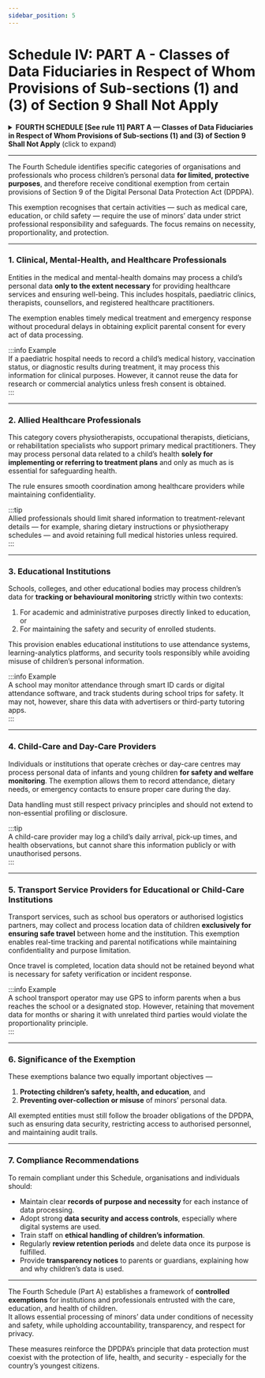```yaml
---
sidebar_position: 5
---
```


# Schedule IV: PART A - Classes of Data Fiduciaries in Respect of Whom Provisions of Sub-sections (1) and (3) of Section 9 Shall Not Apply

<details>  
  <summary><strong>FOURTH SCHEDULE [See rule 11] PART A — Classes of Data Fiduciaries in Respect of Whom Provisions of Sub-sections (1) and (3) of Section 9 Shall Not Apply</strong> (click to expand)</summary>  

| S. No. | Class of Data Fiduciaries | Conditions |
|:--:|:--|:--|
| **1.** | A Data Fiduciary who is a clinical establishment, mental health establishment, or healthcare professional | Processing is restricted to provision of health services to the child by such establishment or professional, to the extent necessary for the protection of her health. |
| **2.** | A Data Fiduciary who is an allied healthcare professional | Processing is restricted to supporting implementation of any healthcare treatment and referral plan recommended by such professional for the child, to the extent necessary for the protection of her health. |
| **3.** | A Data Fiduciary who is an educational institution | Processing is restricted to tracking and behavioural monitoring—  (a) for the educational activities of such institution; or  (b) in the interests of safety of children enrolled with such institution. |
| **4.** | A Data Fiduciary who is an individual in whose care infants and children in a crèche or child day-care centre are entrusted | Processing is restricted to tracking and behavioural monitoring in the interests of safety of children entrusted in the care of such institution, crèche, or centre. |
| **5.** | A Data Fiduciary who is engaged by an educational institution, crèche, or child-care centre for transport of children enrolled with such institution, crèche, or centre | Processing is restricted to tracking the location of such children, in the interests of their safety, during the course of their travel to and from such institution, crèche, or centre. |

</details>  

---

The Fourth Schedule identifies specific categories of organisations and professionals who process children’s personal data **for limited, protective purposes**, and therefore receive conditional exemption from certain provisions of Section 9 of the Digital Personal Data Protection Act (DPDPA).  

This exemption recognises that certain activities — such as medical care, education, or child safety — require the use of minors’ data under strict professional responsibility and safeguards. The focus remains on necessity, proportionality, and protection.

---

### 1. Clinical, Mental-Health, and Healthcare Professionals  

Entities in the medical and mental-health domains may process a child’s personal data **only to the extent necessary** for providing healthcare services and ensuring well-being. This includes hospitals, paediatric clinics, therapists, counsellors, and registered healthcare practitioners.  

The exemption enables timely medical treatment and emergency response without procedural delays in obtaining explicit parental consent for every act of data processing.

:::info Example  
If a paediatric hospital needs to record a child’s medical history, vaccination status, or diagnostic results during treatment, it may process this information for clinical purposes. However, it cannot reuse the data for research or commercial analytics unless fresh consent is obtained.  
:::

---

### 2. Allied Healthcare Professionals  

This category covers physiotherapists, occupational therapists, dieticians, or rehabilitation specialists who support primary medical practitioners. They may process personal data related to a child’s health **solely for implementing or referring to treatment plans** and only as much as is essential for safeguarding health.  

The rule ensures smooth coordination among healthcare providers while maintaining confidentiality.

:::tip  
Allied professionals should limit shared information to treatment-relevant details — for example, sharing dietary instructions or physiotherapy schedules — and avoid retaining full medical histories unless required.  
:::

---

### 3. Educational Institutions  

Schools, colleges, and other educational bodies may process children’s data for **tracking or behavioural monitoring** strictly within two contexts:  
1. For academic and administrative purposes directly linked to education, or  
2. For maintaining the safety and security of enrolled students.  

This provision enables educational institutions to use attendance systems, learning-analytics platforms, and security tools responsibly while avoiding misuse of children’s personal information.

:::info Example  
A school may monitor attendance through smart ID cards or digital attendance software, and track students during school trips for safety. It may not, however, share this data with advertisers or third-party tutoring apps.  
:::

---

### 4. Child-Care and Day-Care Providers  

Individuals or institutions that operate crèches or day-care centres may process personal data of infants and young children **for safety and welfare monitoring**. The exemption allows them to record attendance, dietary needs, or emergency contacts to ensure proper care during the day.  

Data handling must still respect privacy principles and should not extend to non-essential profiling or disclosure.

:::tip  
A child-care provider may log a child’s daily arrival, pick-up times, and health observations, but cannot share this information publicly or with unauthorised persons.  
:::

---

### 5. Transport Service Providers for Educational or Child-Care Institutions  

Transport services, such as school bus operators or authorised logistics partners, may collect and process location data of children **exclusively for ensuring safe travel** between home and the institution. This exemption enables real-time tracking and parental notifications while maintaining confidentiality and purpose limitation.  

Once travel is completed, location data should not be retained beyond what is necessary for safety verification or incident response.

:::info Example  
A school transport operator may use GPS to inform parents when a bus reaches the school or a designated stop. However, retaining that movement data for months or sharing it with unrelated third parties would violate the proportionality principle.  
:::

---

### 6. Significance of the Exemption  

These exemptions balance two equally important objectives —  
1. **Protecting children’s safety, health, and education**, and  
2. **Preventing over-collection or misuse** of minors’ personal data.  

All exempted entities must still follow the broader obligations of the DPDPA, such as ensuring data security, restricting access to authorised personnel, and maintaining audit trails.

---

### 7. Compliance Recommendations  

To remain compliant under this Schedule, organisations and individuals should:  
- Maintain clear **records of purpose and necessity** for each instance of data processing.  
- Adopt strong **data security and access controls**, especially where digital systems are used.  
- Train staff on **ethical handling of children’s information**.  
- Regularly **review retention periods** and delete data once its purpose is fulfilled.  
- Provide **transparency notices** to parents or guardians, explaining how and why children’s data is used.  

---

The Fourth Schedule (Part A) establishes a framework of **controlled exemptions** for institutions and professionals entrusted with the care, education, and health of children.  
It allows essential processing of minors’ data under conditions of necessity and safety, while upholding accountability, transparency, and respect for privacy.  

These measures reinforce the DPDPA’s principle that data protection must coexist with the protection of life, health, and security - especially for the country’s youngest citizens.  
